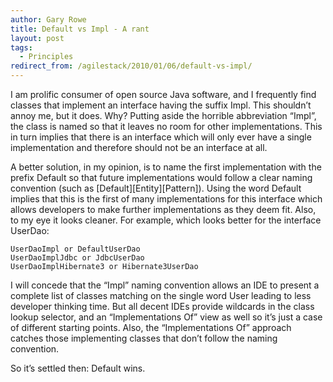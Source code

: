```yaml
---
author: Gary Rowe
title: Default vs Impl - A rant
layout: post
tags:
  - Principles
redirect_from: /agilestack/2010/01/06/default-vs-impl/
---
```


I am prolific consumer of open source Java software, and I frequently find classes that implement an interface having the suffix Impl. This shouldn’t annoy me, but it does. Why? Putting aside the horrible abbreviation “Impl”, the class is named so that it leaves no room for other implementations. This in turn implies that there is an interface which will only ever have a single implementation and therefore should not be an interface at all.

A better solution, in my opinion, is to name the first implementation with the prefix Default so that future implementations would follow a clear naming convention (such as \[Default\]\[Entity\][Pattern]). Using the word Default implies that this is the first of many implementations for this interface which allows developers to make further implementations as they deem fit. Also, to my eye it looks cleaner. For example, which looks better for the interface UserDao:

    UserDaoImpl or DefaultUserDao
    UserDaoImplJdbc or JdbcUserDao
    UserDaoImplHibernate3 or Hibernate3UserDao

I will concede that the “Impl” naming convention allows an IDE to present a complete list of classes matching on the single word User leading to less developer thinking time. But all decent IDEs provide wildcards in the class lookup selector, and an “Implementations Of” view as well so it’s just a case of different starting points. Also, the “Implementations Of” approach catches those implementing classes that don’t follow the naming convention.

So it’s settled then: Default wins.

 [1]: https://twitter.com/share